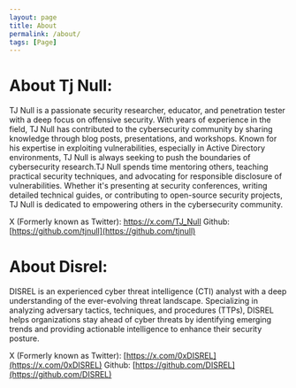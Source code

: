 ```yaml
---
layout: page
title: About
permalink: /about/
tags: [Page]
---
```


# About Tj Null:

TJ Null is a passionate security researcher, educator, and penetration tester with a deep focus on offensive security. With years of experience in the field, TJ Null has contributed to the cybersecurity community by sharing knowledge through blog posts, presentations, and workshops. Known for his expertise in exploiting vulnerabilities, especially in Active Directory environments, TJ Null is always seeking to push the boundaries of cybersecurity research.TJ Null spends time mentoring others, teaching practical security techniques, and advocating for responsible disclosure of vulnerabilities. Whether it's presenting at security conferences, writing detailed technical guides, or contributing to open-source security projects, TJ Null is dedicated to empowering others in the cybersecurity community.

X (Formerly known as Twitter): https://x.com/TJ_Null
Github: [https://github.com/tjnull](https://github.com/tjnull)


# About Disrel: 

DISREL is an experienced cyber threat intelligence (CTI) analyst with a deep understanding of the ever-evolving threat landscape. Specializing in analyzing adversary tactics, techniques, and procedures (TTPs), DISREL helps organizations stay ahead of cyber threats by identifying emerging trends and providing actionable intelligence to enhance their security posture.

X (Formerly known as Twitter): [https://x.com/0xDISREL](https://x.com/0xDISREL)
Github: [https://github.com/DISREL](https://github.com/DISREL)

